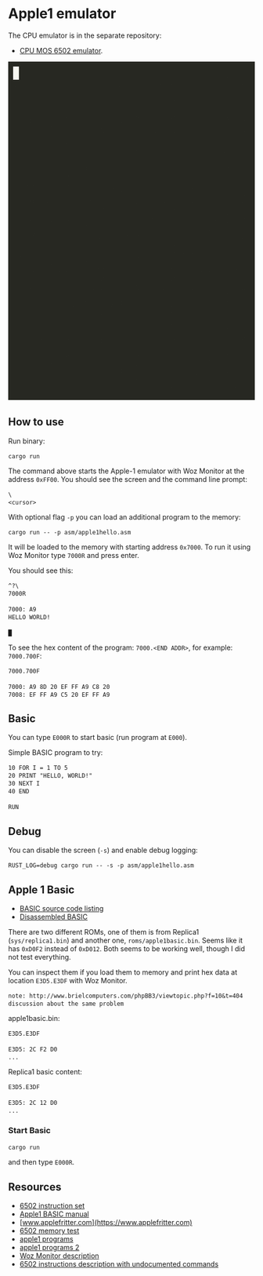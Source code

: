 # Apple1 emulator

The CPU emulator is in the separate repository:

* [CPU MOS 6502 emulator](https://github.com/alexander-akhmetov/mos6502).

![apple1-30](https://github.com/alexander-akhmetov/apple1/raw/master/apple1-30.gif)

## How to use

Run binary:

```
cargo run
```

The command above starts the Apple-1 emulator with Woz Monitor at the address `0xFF00`. You should see the screen and the command line prompt:

```
\
<cursor>
```

With optional flag `-p` you can load an additional program to the memory:

```
cargo run -- -p asm/apple1hello.asm
```

It will be loaded to the memory with starting address `0x7000`. To run it using Woz Monitor type `7000R` and press enter.

You should see this:

```
^?\
7000R

7000: A9
HELLO WORLD!

█
```

To see the hex content of the program: `7000.<END ADDR>`, for example: `7000.700F`:

```
7000.700F

7000: A9 8D 20 EF FF A9 C8 20
7008: EF FF A9 C5 20 EF FF A9
```

## Basic

You can type `E000R` to start basic (run program at `E000`).

Simple BASIC program to try:

```basic
10 FOR I = 1 TO 5
20 PRINT "HELLO, WORLD!"
30 NEXT I
40 END

RUN
```

## Debug

You can disable the screen (`-s`) and enable debug logging:

```
RUST_LOG=debug cargo run -- -s -p asm/apple1hello.asm
```

## Apple 1 Basic

* [BASIC source code listing](https://github.com/jefftranter/6502/blob/master/asm/a1basic/a1basic.s)
* [Disassembled BASIC](http://www.brouhaha.com/~eric/retrocomputing/apple/apple1/basic/)


There are two different ROMs, one of them is from Replica1 (`sys/replica1.bin`) and another one, `roms/apple1basic.bin`. Seems like it has `0xD0F2` instead of `0xD012`.
Both seems to be working well, though I did not test everything.

You can inspect them if you load them to memory and print hex data at location `E3D5.E3DF` with Woz Monitor.

	note: http://www.brielcomputers.com/phpBB3/viewtopic.php?f=10&t=404
	discussion about the same problem

apple1basic.bin:

```
E3D5.E3DF

E3D5: 2C F2 D0
...
```

Replica1 basic content:

```
E3D5.E3DF

E3D5: 2C 12 D0
...
```

### Start Basic

```
cargo run
```

and then type `E000R`.


## Resources

* [6502 instruction set](https://www.masswerk.at/6502/6502_instruction_set.html#BIT)
* [Apple1 BASIC manual](https://archive.org/stream/apple1_basic_manual/apple1_basic_manual_djvu.txt)
* [www.applefritter.com](https://www.applefritter.com)
* [6502 memory test](http://www.willegal.net/appleii/6502mem.htm)
* [apple1 programs](http://hoop-la.ca/apple2/2008/retrochallenge.net.html)
* [apple1 programs 2](http://www.willegal.net/appleii/apple1-software.htm)
* [Woz Monitor description](https://www.sbprojects.net/projects/apple1/wozmon.php)
* [6502 instructions description with undocumented commands](http://www.zimmers.net/anonftp/pub/cbm/documents/chipdata/64doc)
